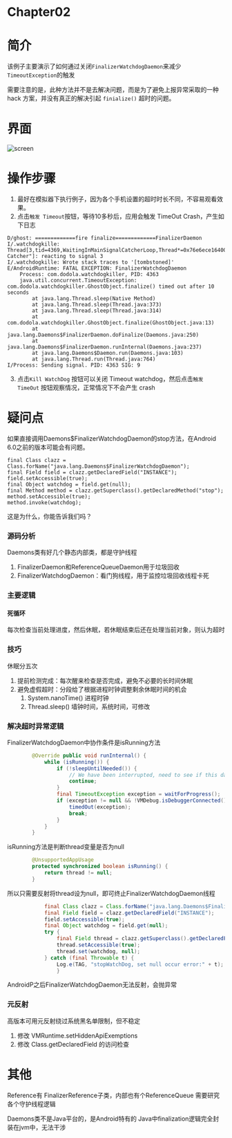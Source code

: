 # Chapter02

简介
======
该例子主要演示了如何通过关闭`FinalizerWatchdogDaemon`来减少`TimeoutException`的触发

需要注意的是，此种方法并不是去解决问题，而是为了避免上报异常采取的一种 hack 方案，并没有真正的解决引起 `finialize()` 超时的问题。

界面
======

![screen](screen.png)



操作步骤
======

1. 最好在模拟器下执行例子，因为各个手机设置的超时时长不同，不容易观看效果。
2. 点击`触发 Timeout`按钮，等待10多秒后，应用会触发 TimeOut Crash，产生如下日志 


```
D/ghost: =============fire finalize=============FinalizerDaemon
I/.watchdogkille: Thread[3,tid=4369,WaitingInMainSignalCatcherLoop,Thread*=0x76e6ece16400,peer=0x149802d0,"Signal Catcher"]: reacting to signal 3
I/.watchdogkille: Wrote stack traces to '[tombstoned]'
E/AndroidRuntime: FATAL EXCEPTION: FinalizerWatchdogDaemon
    Process: com.dodola.watchdogkiller, PID: 4363
    java.util.concurrent.TimeoutException: com.dodola.watchdogkiller.GhostObject.finalize() timed out after 10 seconds
        at java.lang.Thread.sleep(Native Method)
        at java.lang.Thread.sleep(Thread.java:373)
        at java.lang.Thread.sleep(Thread.java:314)
        at com.dodola.watchdogkiller.GhostObject.finalize(GhostObject.java:13)
        at java.lang.Daemons$FinalizerDaemon.doFinalize(Daemons.java:250)
        at java.lang.Daemons$FinalizerDaemon.runInternal(Daemons.java:237)
        at java.lang.Daemons$Daemon.run(Daemons.java:103)
        at java.lang.Thread.run(Thread.java:764)
I/Process: Sending signal. PID: 4363 SIG: 9

```
3. 点击`Kill WatchDog` 按钮可以关闭 Timeout watchdog，然后点击`触发 TimeOut` 按钮观察情况，正常情况下不会产生 crash

疑问点
===
如果直接调用Daemons$FinalizerWatchdogDaemon的stop方法，在Android 6.0之前的版本可能会有问题。
```
final Class clazz = Class.forName("java.lang.Daemons$FinalizerWatchdogDaemon");
final Field field = clazz.getDeclaredField("INSTANCE");
field.setAccessible(true);
final Object watchdog = field.get(null);
final Method method = clazz.getSuperclass().getDeclaredMethod("stop");
method.setAccessible(true);
method.invoke(watchdog);
```

这是为什么，你能告诉我们吗？


### 源码分析

Daemons类有好几个静态内部类，都是守护线程
1. FinalizerDaemon和ReferenceQueueDaemon用于垃圾回收
1. FinalizerWatchdogDaemon：看门狗线程，用于监控垃圾回收线程卡死



### 主要逻辑
#### 死循环
每次检查当前处理进度，然后休眠，若休眠结束后还在处理当前对象，则认为超时

### 技巧
休眠分五次
1. 提前检测完成：每次醒来检查是否完成，避免不必要的长时间休眠
1. 避免虚假超时：分段给了根据进程时钟调整剩余休眠时间的机会
    1. System.nanoTime() 进程时钟
    1. Thread.sleep() 墙钟时间，系统时间，可修改

### 解决超时异常逻辑
FinalizerWatchdogDaemon中协作条件是isRunning方法
``` java
        @Override public void runInternal() {
            while (isRunning()) {
                if (!sleepUntilNeeded()) {
                    // We have been interrupted, need to see if this daemon has been stopped.
                    continue;
                }
                final TimeoutException exception = waitForProgress();
                if (exception != null && !VMDebug.isDebuggerConnected()) {
                    timedOut(exception);
                    break;
                }
            }
        }
```
isRunning方法是判断thread变量是否为null
``` java
        @UnsupportedAppUsage
        protected synchronized boolean isRunning() {
            return thread != null;
        }
```
所以只需要反射将thread设为null，即可终止FinalizerWatchdogDaemon线程

``` java
            final Class clazz = Class.forName("java.lang.Daemons$FinalizerWatchdogDaemon");
            final Field field = clazz.getDeclaredField("INSTANCE");
            field.setAccessible(true);
            final Object watchdog = field.get(null);
            try {
                final Field thread = clazz.getSuperclass().getDeclaredField("thread");
                thread.setAccessible(true);
                thread.set(watchdog, null);
            } catch (final Throwable t) {
                Log.e(TAG, "stopWatchDog, set null occur error:" + t);
                }

```
AndroidP之后FinalizerWatchdogDaemon无法反射，会抛异常


### 元反射
高版本可用元反射绕过系统黑名单限制，但不稳定
1. 修改 VMRuntime.setHiddenApiExemptions
1. 修改 Class.getDeclaredField 的访问检查


# 其他
Reference有 FinalizerReference子类，内部也有个ReferenceQueue
需要研究各个守护线程逻辑

Daemons类不是Java平台的，是Android特有的
Java中finalization逻辑完全封装在jvm中，无法干涉